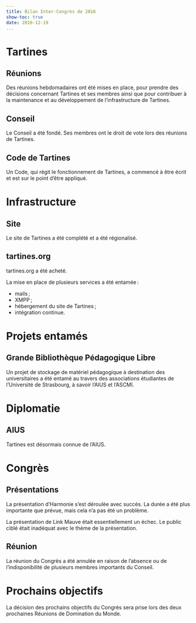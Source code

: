```yaml
---
title: Bilan Inter-Congrès de 2016
show-toc: true
date: 2016-12-19
...
```


# Tartines

## Réunions

Des réunions hebdomadaires ont été mises en place, pour prendre des décisions concernant Tartines et ses membres ainsi que pour contribuer à la maintenance et au développement de l’infrastructure de Tartines.

## Conseil

Le Conseil a été fondé.
Ses membres ont le droit de vote lors des réunions de Tartines.

## Code de Tartines

Un Code, qui régit le fonctionnement de Tartines, a commencé à être écrit et est sur le point d’être appliqué.

# Infrastructure

## Site

Le site de Tartines a été complété et a été régionalisé.

## tartines.org

tartines.org a été acheté.

La mise en place de plusieurs services a été entamée :

  - mails ;
  - XMPP ;
  - hébergement du site de Tartines ;
  - intégration continue.

# Projets entamés

## Grande Bibliothèque Pédagogique Libre

Un projet de stockage de matériel pédagogique à destination des universitaires a été entamé au travers des associations étudiantes de l’Université de Strasbourg, à savoir l’AIUS et l’ASCMI.

# Diplomatie

## AIUS

Tartines est désormais connue de l’AIUS.

# Congrès

## Présentations

La présentation d’Harmonie s’est déroulée avec succès.
La durée a été plus importante que prévue, mais cela n’a pas été un problème.

La présentation de Link Mauve était essentiellement un échec.
Le public ciblé était inadéquat avec le thème de la présentation.

## Réunion

La réunion du Congrès a été annulée en raison de l’absence ou de l’indisponibilité de plusieurs membres importants du Conseil.

# Prochains objectifs

La décision des prochains objectifs du Congrès sera prise lors des deux prochaines Réunions de Domination du Monde.

